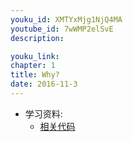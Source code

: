 ```yaml
---
youku_id: XMTYxMjg1NjQ4MA
youtube_id: 7wWMP2elSvE
description: 

youku_link: 
chapter: 1
title: Why?
date: 2016-11-3
---
```

* 学习资料:
  * [相关代码]()
  
